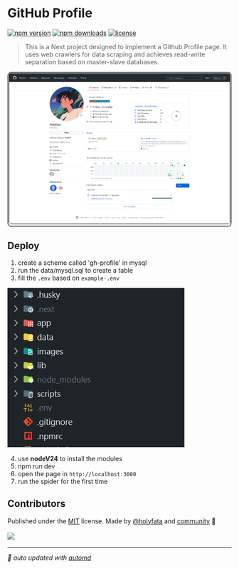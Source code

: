 # GitHub Profile

<!-- automd:badges github="holyfata/gh-profile" license licenseBranch="master" -->

[![npm version](https://img.shields.io/npm/v/@holyfata/gh-profile)](https://npmjs.com/package/@holyfata/gh-profile)
[![npm downloads](https://img.shields.io/npm/dm/@holyfata/gh-profile)](https://npm.chart.dev/@holyfata/gh-profile)
[![license](https://img.shields.io/github/license/holyfata/gh-profile)](https://github.com/holyfata/gh-profile/blob/master/LICENSE)

<!-- /automd -->

> This is a Next project designed to implement a Github Profile page. It uses web crawlers for data scraping and achieves read-write separation based on master-slave databases.

<p align="center" style="border: 2px solid #666; border-radius: 8px;">
  <img src="./images/preview.png" alt="Preview" style="border-radius: 8px; max-width: 100%;" />
</p>

## Deploy

1. create a scheme called 'gh-profile' in mysql
2. run the data/mysql.sql to create a table
3. fill the `.env` based on `example-.env`

![alt text](./images/flower.png)

4. use **nodeV24** to install the modules
5. npm run dev
6. open the page in `http://localhost:3000`
7. run the spider for the first time

## Contributors

<!-- automd:contributors github="holyfata/gh-profile" author="holyfata" license="MIT" -->

Published under the [MIT](https://github.com/holyfata/gh-profile/blob/main/LICENSE) license.
Made by [@holyfata](https://github.com/holyfata) and [community](https://github.com/holyfata/gh-profile/graphs/contributors) 💛
<br><br>
<a href="https://github.com/holyfata/gh-profile/graphs/contributors">
<img src="https://contrib.rocks/image?repo=holyfata/gh-profile" />
</a>

<!-- /automd -->

<!-- automd:with-automd -->

---

_🤖 auto updated with [automd](https://automd.unjs.io)_

<!-- /automd -->
